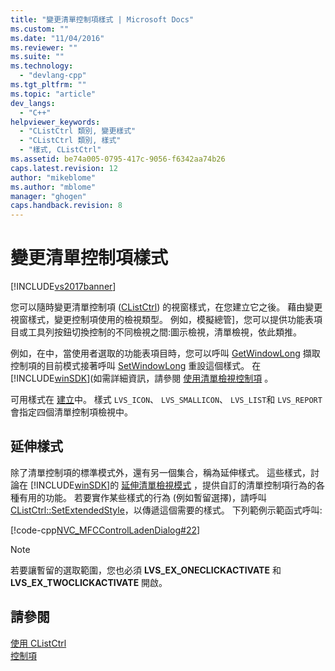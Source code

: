 ```yaml
---
title: "變更清單控制項樣式 | Microsoft Docs"
ms.custom: ""
ms.date: "11/04/2016"
ms.reviewer: ""
ms.suite: ""
ms.technology: 
  - "devlang-cpp"
ms.tgt_pltfrm: ""
ms.topic: "article"
dev_langs: 
  - "C++"
helpviewer_keywords: 
  - "CListCtrl 類別, 變更樣式"
  - "CListCtrl 類別, 樣式"
  - "樣式, CListCtrl"
ms.assetid: be74a005-0795-417c-9056-f6342aa74b26
caps.latest.revision: 12
author: "mikeblome"
ms.author: "mblome"
manager: "ghogen"
caps.handback.revision: 8
---
```

# 變更清單控制項樣式
[!INCLUDE[vs2017banner](../assembler/inline/includes/vs2017banner.md)]

您可以隨時變更清單控制項 \([CListCtrl](../mfc/reference/clistctrl-class.md)\) 的視窗樣式，在您建立它之後。  藉由變更視窗樣式，變更控制項使用的檢視類型。  例如，模擬總管\]，您可以提供功能表項目或工具列按鈕切換控制的不同檢視之間:圖示檢視，清單檢視，依此類推。  
  
 例如，在中，當使用者選取的功能表項目時，您可以呼叫 [GetWindowLong](http://msdn.microsoft.com/library/windows/desktop/ms633584) 擷取控制項的目前模式接著呼叫 [SetWindowLong](http://msdn.microsoft.com/library/windows/desktop/ms633591) 重設這個樣式。  在 [!INCLUDE[winSDK](../atl/includes/winsdk_md.md)]\(如需詳細資訊，請參閱 [使用清單檢視控制項](http://msdn.microsoft.com/library/windows/desktop/bb774736) 。  
  
 可用樣式在 [建立](../Topic/CListCtrl::Create.md)中。  樣式 `LVS_ICON`、 `LVS_SMALLICON`、 `LVS_LIST`和 `LVS_REPORT` 會指定四個清單控制項檢視中。  
  
## 延伸樣式  
 除了清單控制項的標準模式外，還有另一個集合，稱為延伸樣式。  這些樣式，討論在 [!INCLUDE[winSDK](../atl/includes/winsdk_md.md)]的 [延伸清單檢視模式](http://msdn.microsoft.com/library/windows/desktop/bb774732) ，提供自訂的清單控制項行為的各種有用的功能。  若要實作某些樣式的行為 \(例如暫留選擇\)，請呼叫 [CListCtrl::SetExtendedStyle](../Topic/CListCtrl::SetExtendedStyle.md)，以傳遞這個需要的樣式。  下列範例示範函式呼叫:  
  
 [!code-cpp[NVC_MFCControlLadenDialog#22](../mfc/codesnippet/CPP/changing-list-control-styles_1.cpp)]  
  
> [!NOTE]
>  若要讓暫留的選取範圍，您也必須 **LVS\_EX\_ONECLICKACTIVATE** 和 **LVS\_EX\_TWOCLICKACTIVATE** 開啟。  
  
## 請參閱  
 [使用 CListCtrl](../mfc/using-clistctrl.md)   
 [控制項](../mfc/controls-mfc.md)
